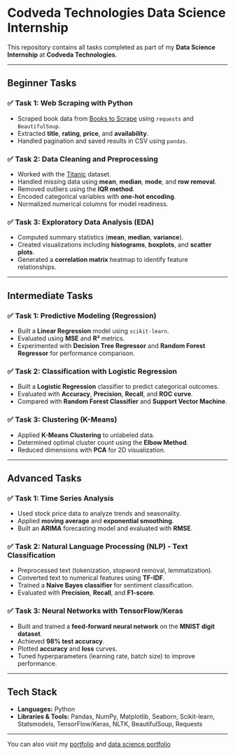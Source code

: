 # Codveda Technologies Data Science Internship

This repository contains all tasks completed as part of my **Data Science Internship** at **Codveda Technologies**.

---

## Beginner Tasks

### ✅ Task 1: Web Scraping with Python
- Scraped book data from [Books to Scrape](http://books.toscrape.com) using `requests` and `BeautifulSoup`.  
- Extracted **title**, **rating**, **price**, and **availability**.  
- Handled pagination and saved results in CSV using `pandas`.

### ✅ Task 2: Data Cleaning and Preprocessing
- Worked with the [Titanic](https://www.kaggle.com/c/titanic/data) dataset.  
- Handled missing data using **mean**, **median**, **mode**, and **row removal**.  
- Removed outliers using the **IQR method**.  
- Encoded categorical variables with **one-hot encoding**.  
- Normalized numerical columns for model readiness.

### ✅ Task 3: Exploratory Data Analysis (EDA)
- Computed summary statistics (**mean**, **median**, **variance**).  
- Created visualizations including **histograms**, **boxplots**, and **scatter plots**.  
- Generated a **correlation matrix** heatmap to identify feature relationships.

---

## Intermediate Tasks

### ✅ Task 1: Predictive Modeling (Regression)
- Built a **Linear Regression** model using `scikit-learn`.  
- Evaluated using **MSE** and **R²** metrics.  
- Experimented with **Decision Tree Regressor** and **Random Forest Regressor** for performance comparison.

### ✅ Task 2: Classification with Logistic Regression
- Built a **Logistic Regression** classifier to predict categorical outcomes.  
- Evaluated with **Accuracy**, **Precision**, **Recall**, and **ROC curve**.  
- Compared with **Random Forest Classifier** and **Support Vector Machine**.

### ✅ Task 3: Clustering (K-Means)
- Applied **K-Means Clustering** to unlabeled data.  
- Determined optimal cluster count using the **Elbow Method**.  
- Reduced dimensions with **PCA** for 2D visualization.

---

## Advanced Tasks

### ✅ Task 1: Time Series Analysis
- Used stock price data to analyze trends and seasonality.  
- Applied **moving average** and **exponential smoothing**.  
- Built an **ARIMA** forecasting model and evaluated with **RMSE**.

### ✅ Task 2: Natural Language Processing (NLP) - Text Classification
- Preprocessed text (tokenization, stopword removal, lemmatization).  
- Converted text to numerical features using **TF-IDF**.  
- Trained a **Naive Bayes classifier** for sentiment classification.  
- Evaluated with **Precision**, **Recall**, and **F1-score**.

### ✅ Task 3: Neural Networks with TensorFlow/Keras
- Built and trained a **feed-forward neural network** on the **MNIST digit dataset**.  
- Achieved **98% test accuracy**.  
- Plotted **accuracy** and **loss** curves.  
- Tuned hyperparameters (learning rate, batch size) to improve performance.

---

## Tech Stack
- **Languages:** Python  
- **Libraries & Tools:** Pandas, NumPy, Matplotlib, Seaborn, Scikit-learn, Statsmodels, TensorFlow/Keras, NLTK, BeautifulSoup, Requests  

---

You can also visit my [portfolio](https://tahas-portfolio-react.netlify.app/) and [data science portfolio](https://www.datascienceportfol.io/tahalokhandwala) 
